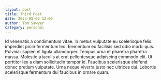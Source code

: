 ```yaml
---
layout: post
title: Third Post
date: 2024-05-02 12:00
author: Tom Sawyer
category: personal
---
```


Id venenatis a condimentum vitae. In metus vulputate eu scelerisque felis imperdiet proin fermentum leo. Elementum eu facilisis sed odio morbi quis. Pulvinar sapien et ligula ullamcorper. Tempus urna et pharetra pharetra massa. Molestie a iaculis at erat pellentesque adipiscing commodo elit. Ut porttitor leo a diam sollicitudin tempor id. Faucibus scelerisque eleifend donec pretium vulputate. Urna neque viverra justo nec ultrices dui. Lobortis scelerisque fermentum dui faucibus in ornare quam.
